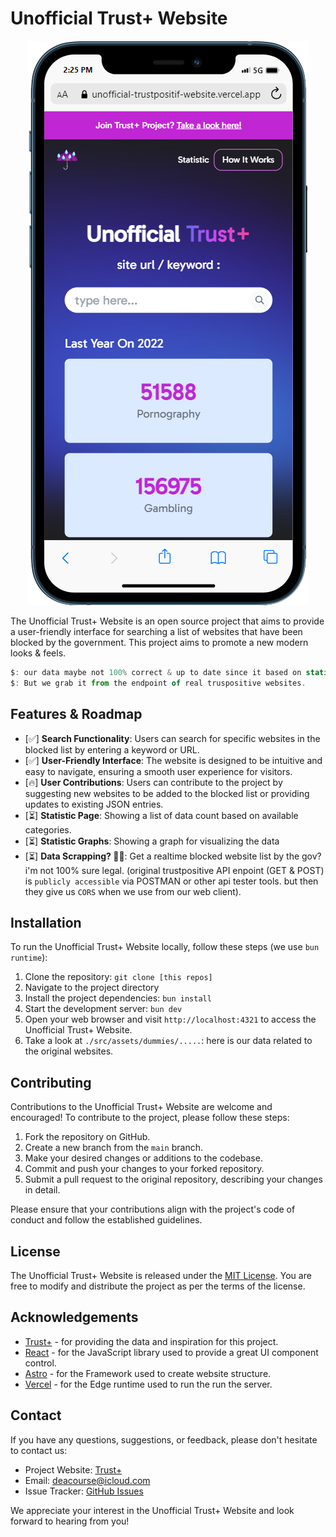 # Unofficial Trust+ Website

<div style="text-align:center">

![Trust+ Screenshoot](https://github.com/deaaprizal/unofficial-trust/blob/main/src/assets/images/trust+.png?raw=true)

</div>

The Unofficial Trust+ Website is an open source project that aims to provide a user-friendly interface for searching a list of websites that have been blocked by the government. This project aims to promote a new modern looks & feels.

```javascript
$: our data maybe not 100% correct & up to date since it based on static JSON dummies 😄.
$: But we grab it from the endpoint of real truspositive websites.
```

## Features & Roadmap

- [✅] **Search Functionality**: Users can search for specific websites in the blocked list by entering a keyword or URL.
- [✅] **User-Friendly Interface**: The website is designed to be intuitive and easy to navigate, ensuring a smooth user experience for visitors.
- [🔥] **User Contributions**: Users can contribute to the project by suggesting new websites to be added to the blocked list or providing updates to existing JSON entries.
- [⏳] **Statistic Page**: Showing a list of data count based on available categories.
- [⏳] **Statistic Graphs**: Showing a graph for visualizing the data
- [⏳] **Data Scrapping? 🤦‍♂️**: Get a realtime blocked website list by the gov? i'm not 100% sure legal. (original trustpositive API enpoint (GET & POST) is `publicly accessible` via POSTMAN or other api tester tools. but then they give us `CORS` when we use from our web client).
  
## Installation

To run the Unofficial Trust+ Website locally, follow these steps (we use `bun runtime`):

1. Clone the repository: `git clone [this repos]`
2. Navigate to the project directory
3. Install the project dependencies: `bun install`
4. Start the development server: `bun dev`
5. Open your web browser and visit `http://localhost:4321` to access the Unofficial Trust+ Website.
6. Take a look at `./src/assets/dummies/.....`: here is our data related to the original websites.

## Contributing

Contributions to the Unofficial Trust+ Website are welcome and encouraged! To contribute to the project, please follow these steps:

1. Fork the repository on GitHub.
2. Create a new branch from the `main` branch.
3. Make your desired changes or additions to the codebase.
4. Commit and push your changes to your forked repository.
5. Submit a pull request to the original repository, describing your changes in detail.

Please ensure that your contributions align with the project's code of conduct and follow the established guidelines.

## License

The Unofficial Trust+ Website is released under the [MIT License](LICENSE). You are free to modify and distribute the project as per the terms of the license.

## Acknowledgements

- [Trust+](https://unofficial-trustpositif-website.vercel.app/) - for providing the data and inspiration for this project.
- [React](https://reactjs.org) - for the JavaScript library used to provide a great UI component control.
- [Astro](https://astro.build) - for the Framework used to create website structure.
- [Vercel](https://vercel.com/) - for the Edge runtime used to run the run the server.

## Contact

If you have any questions, suggestions, or feedback, please don't hesitate to contact us:

- Project Website: [Trust+](https://unofficial-trustpositif-website.vercel.app/)
- Email: [deacourse@icloud.com](mailto:deacourse@icloud.com)
- Issue Tracker: [GitHub Issues](https://github.com/deaaprizal/unofficial-trust-plus-website/issues)

We appreciate your interest in the Unofficial Trust+ Website and look forward to hearing from you!
